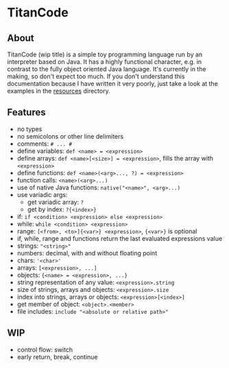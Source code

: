 # TitanCode

## About

TitanCode (wip title) is a simple toy programming language run by an interpreter based on Java. It has a highly functional character, e.g. in contrast to the fully object oriented Java language. It's currently in the making, so don't expect too much. If you don't understand this documentation because I have written it very poorly, just take a look at the examples in the [resources](src/main/resources/) directory.

## Features

 - no types
 - no semicolons or other line delimiters
 - comments: ```# ... #```
 - define variables: ```def <name> = <expression>```
 - define arrays: ```def <name>[<size>] = <expression>```, fills the array with ```<expression>```
 - define functions: ```def <name>(<arg>..., ?) = <expression>```
 - function calls: ```<name>(<arg>...)```
 - use of native Java functions: ```native("<name>", <arg>...)```
 - use variadic args:
    - get variadic array: ```?```
    - get by index: ```?{<index>}```
 - if: ```if <condition> <expression> else <expression>```
 - while: ```while <condition> <expression>```
 - range: ```[<from>, <to>]{<var>} <expression>```, ```{<var>}``` is optional
 - if, while, range and functions return the last evaluated expressions value
 - strings: ```"<string>"```
 - numbers: decimal, with and without floating point
 - chars: ```'<char>'```
 - arrays: ```[<expression>, ...]```
 - objects: ```{<name> = <expression>, ...}```
 - string representation of any value: ```<expression>.string```
 - size of strings, arrays and objects: ```<expression>.size```
 - index into strings, arrays or objects: ```<expression>[<index>]```
 - get member of object: ```<object>.<member>```
 - file includes: ```include "<absolute or relative path>"```

## WIP

 - control flow: switch
 - early return, break, continue
